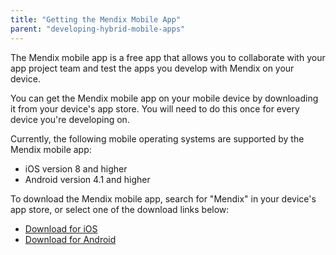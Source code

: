 ```yaml
---
title: "Getting the Mendix Mobile App"
parent: "developing-hybrid-mobile-apps"
---
```


The Mendix mobile app is a free app that allows you to collaborate with your app project team and test the apps you develop with Mendix on your device.

You can get the Mendix mobile app on your mobile device by downloading it from your device's app store. You will need to do this once for every device you're developing on.

Currently, the following mobile operating systems are supported by the Mendix mobile app:

* iOS version 8 and higher
* Android version 4.1 and higher

To download the Mendix mobile app, search for "Mendix" in your device's app store, or select one of the download links below:

* [Download for iOS](https://itunes.apple.com/app/mendix/id458058946?mt=8)
* [Download for Android](https://play.google.com/store/apps/details?id=com.mendix.SprintrMobile)
